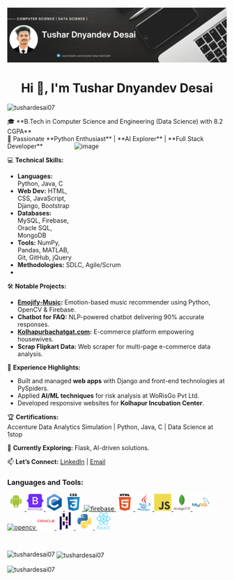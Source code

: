![logo](https://github.com/tushardesai07/tushardesai07/blob/main/Black%20Minimalist%20Motivation%20Quote%20LinkedIn%20Banner.png)
<h1 align="center">Hi 👋, I'm Tushar Dnyandev Desai</h1>
<p align="left"> <img src="https://komarev.com/ghpvc/?username=tushardesai07&label=Profile%20views&color=0e75b6&style=flat" alt="tushardesai07" /> </p>
🎓 **B.Tech in Computer Science and Engineering (Data Science) with 8.2 CGPA**
<br>
🚀 Passionate **Python Enthusiast** | **AI Explorer** | **Full Stack Developer** 
<img align="right" width="350" height="270" src="https://user-images.githubusercontent.com/74038190/212750680-266fa8aa-39f1-4e8b-8873-7181dbaf3d7c.gif" alt="image">


💻 **Technical Skills:**  
- **Languages:** Python, Java, C
- **Web Dev:** HTML, CSS, JavaScript, Django, Bootstrap  
- **Databases:** MySQL, Firebase, Oracle SQL, MongoDB 
- **Tools:** NumPy, Pandas, MATLAB, Git, GitHub, jQuery
- **Methodologies:** SDLC, Agile/Scrum
- 
🛠️ **Notable Projects:**  
- **[Emojify-Music](https://github.com/tushardesai07/Emojify-Music):** Emotion-based music recommender using Python, OpenCV & Firebase.  
- **Chatbot for FAQ:** NLP-powered chatbot delivering 90% accurate responses.  
- **[Kolhapurbachatgat.com](https://kolhapurbachatgat.com/):** E-commerce platform empowering housewives.  
- **Scrap Flipkart Data:** Web scraper for multi-page e-commerce data analysis.  

🎯 **Experience Highlights:**  
- Built and managed **web apps** with Django and front-end technologies at PySpiders.  
- Applied **AI/ML techniques** for risk analysis at WoRisGo Pvt Ltd.  
- Developed responsive websites for **Kolhapur Incubation Center**.  

🏆 **Certifications:**  
Accenture Data Analytics Simulation | Python, Java, C | Data Science at 1stop  

🌟 **Currently Exploring:** Flask, AI-driven solutions.  

📫 **Let’s Connect:** [LinkedIn](www.linkedin.com/in/tushar-desai-14a711259) | [Email](tushardesai1403@gmail.com)  


<h3 align="left">Languages and Tools:</h3>
<p align="left"> <a href="https://developer.android.com" target="_blank" rel="noreferrer"> <img src="https://raw.githubusercontent.com/devicons/devicon/master/icons/android/android-original-wordmark.svg" alt="android" width="40" height="40"/> </a> <a href="https://getbootstrap.com" target="_blank" rel="noreferrer"> <img src="https://raw.githubusercontent.com/devicons/devicon/master/icons/bootstrap/bootstrap-plain-wordmark.svg" alt="bootstrap" width="40" height="40"/> </a> <a href="https://www.cprogramming.com/" target="_blank" rel="noreferrer"> <img src="https://raw.githubusercontent.com/devicons/devicon/master/icons/c/c-original.svg" alt="c" width="40" height="40"/> </a> <a href="https://www.w3schools.com/css/" target="_blank" rel="noreferrer"> <img src="https://raw.githubusercontent.com/devicons/devicon/master/icons/css3/css3-original-wordmark.svg" alt="css3" width="40" height="40"/> </a> <a href="https://firebase.google.com/" target="_blank" rel="noreferrer"> <img src="https://www.vectorlogo.zone/logos/firebase/firebase-icon.svg" alt="firebase" width="40" height="40"/> </a> <a href="https://www.w3.org/html/" target="_blank" rel="noreferrer"> <img src="https://raw.githubusercontent.com/devicons/devicon/master/icons/html5/html5-original-wordmark.svg" alt="html5" width="40" height="40"/> </a> <a href="https://www.java.com" target="_blank" rel="noreferrer"> <img src="https://raw.githubusercontent.com/devicons/devicon/master/icons/java/java-original.svg" alt="java" width="40" height="40"/> </a> <a href="https://developer.mozilla.org/en-US/docs/Web/JavaScript" target="_blank" rel="noreferrer"> <img src="https://raw.githubusercontent.com/devicons/devicon/master/icons/javascript/javascript-original.svg" alt="javascript" width="40" height="40"/> </a> <a href="https://www.mongodb.com/" target="_blank" rel="noreferrer"> <img src="https://raw.githubusercontent.com/devicons/devicon/master/icons/mongodb/mongodb-original-wordmark.svg" alt="mongodb" width="40" height="40"/> </a> <a href="https://www.mysql.com/" target="_blank" rel="noreferrer"> <img src="https://raw.githubusercontent.com/devicons/devicon/master/icons/mysql/mysql-original-wordmark.svg" alt="mysql" width="40" height="40"/> </a> <a href="https://opencv.org/" target="_blank" rel="noreferrer"> <img src="https://www.vectorlogo.zone/logos/opencv/opencv-icon.svg" alt="opencv" width="40" height="40"/> </a> <a href="https://www.oracle.com/" target="_blank" rel="noreferrer"> <img src="https://raw.githubusercontent.com/devicons/devicon/master/icons/oracle/oracle-original.svg" alt="oracle" width="40" height="40"/> </a> <a href="https://pandas.pydata.org/" target="_blank" rel="noreferrer"> <img src="https://raw.githubusercontent.com/devicons/devicon/2ae2a900d2f041da66e950e4d48052658d850630/icons/pandas/pandas-original.svg" alt="pandas" width="40" height="40"/> </a> <a href="https://www.python.org" target="_blank" rel="noreferrer"> <img src="https://raw.githubusercontent.com/devicons/devicon/master/icons/python/python-original.svg" alt="python" width="40" height="40"/> </a> <a href="https://reactjs.org/" target="_blank" rel="noreferrer"> <img src="https://raw.githubusercontent.com/devicons/devicon/master/icons/react/react-original-wordmark.svg" alt="react" width="40" height="40"/> </a> </p>
<br>

<p><img align="left" src="https://github-readme-stats.vercel.app/api/top-langs?username=tushardesai07&show_icons=true&locale=en&layout=compact" alt="tushardesai07" /></p>

<p>&nbsp;<img align="center" src="https://github-readme-stats.vercel.app/api?username=tushardesai07&show_icons=true&locale=en" alt="tushardesai07" /></p>

<p><img align="center" src="https://github-readme-streak-stats.herokuapp.com/?user=tushardesai07&" alt="tushardesai07" /></p>
